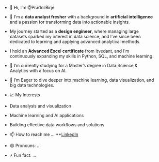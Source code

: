 - 👋 Hi, I’m @PradnilBirje
- 👀 I'm a **data analyst fresher** with a background in **artificial intelligence** and a passion for transforming data into actionable insights.
- My journey started as a **design engineer**, where managing large datasets sparked my interest in data science, and I've since been dedicated to learning and applying advanced analytical methods.
- I hold an **Advanced Excel certificate** from Itvedant, and I'm continuously expanding my skills in Python, SQL, and machine learning.

- 🌱 I’m currently studying for a Master’s degree in Data Science & Analytics with a focus on AI.
- 💞️ I’m Eager to dive deeper into machine learning, data visualization, and big data technologies.
- 📈 My Interests
- Data analysis and visualization
- Machine learning and AI applications
- Building effective data workflows and solutions
- 📫 How to reach me ... **[LinkedIn](www.linkedin.com/in/pradnilbirje24)
- 😄 Pronouns: ...
- ⚡ Fun fact: ...

<!---
PradnilBirje/PradnilBirje is a ✨ special ✨ repository because its `README.md` (this file) appears on your GitHub profile.
You can click the Preview link to take a look at your changes.
--->

